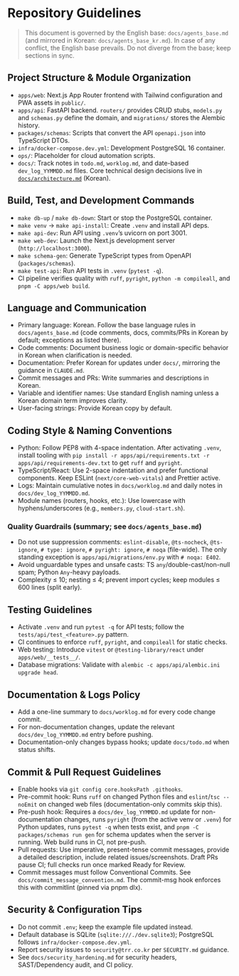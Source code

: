 # Repository Guidelines

> This document is governed by the English base: `docs/agents_base.md` (and mirrored in Korean: `docs/agents_base_kr.md`). In case of any conflict, the English base prevails. Do not diverge from the base; keep sections in sync.

## Project Structure & Module Organization
- `apps/web`: Next.js App Router frontend with Tailwind configuration and PWA assets in `public/`.
- `apps/api`: FastAPI backend. `routers/` provides CRUD stubs, `models.py` and `schemas.py` define the domain, and `migrations/` stores the Alembic history.
- `packages/schemas`: Scripts that convert the API `openapi.json` into TypeScript DTOs.
- `infra/docker-compose.dev.yml`: Development PostgreSQL 16 container.
- `ops/`: Placeholder for cloud automation scripts.
- `docs/`: Track notes in `todo.md`, `worklog.md`, and date-based `dev_log_YYMMDD.md` files. Core technical design decisions live in [`docs/architecture.md`](docs/architecture.md) (Korean).

## Build, Test, and Development Commands
- `make db-up` / `make db-down`: Start or stop the PostgreSQL container.
- `make venv` → `make api-install`: Create `.venv` and install API deps.
- `make api-dev`: Run API using `.venv`’s uvicorn on port 3001.
- `make web-dev`: Launch the Next.js development server (`http://localhost:3000`).
- `make schema-gen`: Generate TypeScript types from OpenAPI (`packages/schemas`).
 - `make test-api`: Run API tests in `.venv` (`pytest -q`).
- CI pipeline verifies quality with `ruff`, `pyright`, `python -m compileall`, and `pnpm -C apps/web build`.

## Language and Communication
- Primary language: Korean. Follow the base language rules in `docs/agents_base.md` (code comments, docs, commits/PRs in Korean by default; exceptions as listed there).
- Code comments: Document business logic or domain-specific behavior in Korean when clarification is needed.
- Documentation: Prefer Korean for updates under `docs/`, mirroring the guidance in `CLAUDE.md`.
- Commit messages and PRs: Write summaries and descriptions in Korean.
- Variable and identifier names: Use standard English naming unless a Korean domain term improves clarity.
- User-facing strings: Provide Korean copy by default.

## Coding Style & Naming Conventions
- Python: Follow PEP8 with 4-space indentation. After activating `.venv`, install tooling with `pip install -r apps/api/requirements.txt -r apps/api/requirements-dev.txt` to get `ruff` and `pyright`.
- TypeScript/React: Use 2-space indentation and prefer functional components. Keep ESLint (`next/core-web-vitals`) and Prettier active.
- Logs: Maintain cumulative notes in `docs/worklog.md` and daily notes in `docs/dev_log_YYMMDD.md`.
- Module names (routers, hooks, etc.): Use lowercase with hyphens/underscores (e.g., `members.py`, `cloud-start.sh`).

### Quality Guardrails (summary; see `docs/agents_base.md`)
- Do not use suppression comments: `eslint-disable`, `@ts-nocheck`, `@ts-ignore`, `# type: ignore`, `# pyright: ignore`, `# noqa` (file-wide). The only standing exception is `apps/api/migrations/env.py` with `# noqa: E402`.
- Avoid unguardable types and unsafe casts: TS `any`/double-cast/non-null spam; Python `Any`-heavy payloads.
- Complexity ≤ 10; nesting ≤ 4; prevent import cycles; keep modules ≤ 600 lines (split early).

## Testing Guidelines
- Activate `.venv` and run `pytest -q` for API tests; follow the `tests/api/test_<feature>.py` pattern.
- CI continues to enforce `ruff`, `pyright`, and `compileall` for static checks.
- Web testing: Introduce `vitest` or `@testing-library/react` under `apps/web/__tests__/`.
- Database migrations: Validate with `alembic -c apps/api/alembic.ini upgrade head`.

## Documentation & Logs Policy
- Add a one-line summary to `docs/worklog.md` for every code change commit.
- For non-documentation changes, update the relevant `docs/dev_log_YYMMDD.md` entry before pushing.
- Documentation-only changes bypass hooks; update `docs/todo.md` when status shifts.

## Commit & Pull Request Guidelines
- Enable hooks via `git config core.hooksPath .githooks`.
- Pre-commit hook: Runs `ruff` on changed Python files and `eslint`/`tsc --noEmit` on changed web files (documentation-only commits skip this).
- Pre-push hook: Requires a `docs/dev_log_YYMMDD.md` update for non-documentation changes, runs `pyright` (from the active venv or `.venv`) for Python updates, runs `pytest -q` when tests exist, and `pnpm -C packages/schemas run gen` for schema updates when the server is running. Web build runs in CI, not pre-push.
- Pull requests: Use imperative, present-tense commit messages, provide a detailed description, include related issues/screenshots. Draft PRs pause CI; full checks run once marked Ready for Review.
 - Commit messages must follow Conventional Commits. See `docs/commit_message_convention.md`. The commit-msg hook enforces this with commitlint (pinned via pnpm dlx).

## Security & Configuration Tips
- Do not commit `.env`; keep the example file updated instead.
- Default database is SQLite (`sqlite:///./dev.sqlite3`); PostgreSQL follows `infra/docker-compose.dev.yml`.
- Report security issues to `security@trr.co.kr` per `SECURITY.md` guidance.
 - See `docs/security_hardening.md` for security headers, SAST/Dependency audit, and CI policy.
